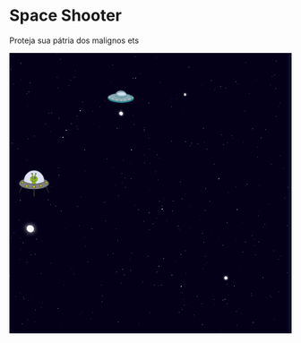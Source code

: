 # Space Shooter

Proteja sua pátria dos malignos ets

![Exemplo jogo](./img/space-shooter-example.PNG)
